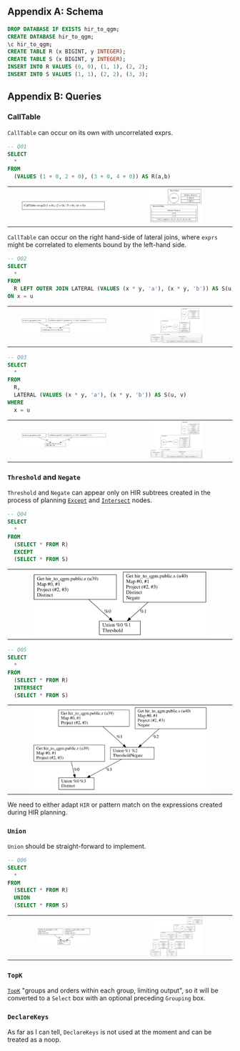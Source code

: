 ## Appendix A: Schema

```sql
DROP DATABASE IF EXISTS hir_to_qgm;
CREATE DATABASE hir_to_qgm;
\c hir_to_qgm;
CREATE TABLE R (x BIGINT, y INTEGER);
CREATE TABLE S (x BIGINT, y INTEGER);
INSERT INTO R VALUES (0, 0), (1, 1), (2, 2);
INSERT INTO S VALUES (1, 1), (2, 2), (3, 3);
```

## Appendix B: Queries

### CallTable

`CallTable` can occur on its own with uncorrelated exprs.

```sql
-- Q01
SELECT
  *
FROM
  (VALUES (1 + 0, 2 + 0), (3 + 0, 4 + 0)) AS R(a,b)
```

<table style="text-align: center">
  <tbody>
  <tr>
    <td><img src="96130613/raw-plan.svg" alt="Q1-raw-plan" style="width: 80%" /></td>
    <td><img src="96130613/query-graph.svg" alt="Q2-query-graph" style="width: 50%" /></td>
  </tr>
  </tbody>
</table>

`CallTable` can occur on the right hand-side of lateral joins, where `exprs` might be correlated to elements bound by the left-hand side.

```sql
-- Q02
SELECT
  *
FROM
  R LEFT OUTER JOIN LATERAL (VALUES (x * y, 'a'), (x * y, 'b')) AS S(u, v) 
ON x = u
```

<table style="text-align: center">
  <tbody>
  <tr>
    <td><img src="5b653d1b/raw-plan.svg" alt="Q2-raw-plan" style="width: 80%" /></td>
    <td><img src="5b653d1b/query-graph.svg" alt="Q2-query-graph" style="width: 50%" /></td>
  </tr>
  </tbody>
</table>

```sql
-- Q03
SELECT
  *
FROM
  R,
  LATERAL (VALUES (x * y, 'a'), (x * y, 'b')) AS S(u, v) 
WHERE
  x = u
```

<table style="text-align: center">
  <tbody>
  <tr>
    <td><img src="733b9054/raw-plan.svg" alt="Q3-raw-plan" style="width: 80%" /></td>
    <td><img src="733b9054/query-graph.svg" alt="Q3-query-graph" style="width: 50%" /></td>
  </tr>
  </tbody>
</table>

### `Threshold` and `Negate`

`Threshold` and `Negate` can appear only on HIR subtrees created in the process of planning [`Except`](https://github.com/MaterializeInc/materialize/blob/cf089a6f87dfefc707abe53caad68209c8ed4173/src/sql/src/plan/query.rs#L1148-L1157) and [`Intersect`](https://github.com/MaterializeInc/materialize/blob/cf089a6f87dfefc707abe53caad68209c8ed4173/src/sql/src/plan/query.rs#L1158-L1172) nodes.


```sql
-- Q04
SELECT
  *
FROM
  (SELECT * FROM R)
  EXCEPT
  (SELECT * FROM S)
```

<table style="text-align: center">
  <tbody>
  <tr>
    <td><img src="4fda5077/raw-plan.svg" alt="Q4-raw-plan" style="width: 80%" /></td>
    <!-- <td><img src="4fda5077/query-graph.svg" alt="Q4-query-graph" style="width: 50%" /></td> -->
  </tr>
  </tbody>
</table>

```sql
-- Q05
SELECT
  *
FROM
  (SELECT * FROM R)
  INTERSECT
  (SELECT * FROM S)
```

<table style="text-align: center">
  <tbody>
  <tr>
    <td><img src="d52a5757/raw-plan.svg" alt="Q5-raw-plan" style="width: 80%" /></td>
    <!-- <td><img src="d52a5757/query-graph.svg" alt="Q5-query-graph" style="width: 50%" /></td> -->
  </tr>
  </tbody>
</table>

We need to either adapt `HIR` or pattern match on the expressions created during HIR planning.

### `Union`

`Union` should be straight-forward to implement.


```sql
-- Q06
SELECT
  *
FROM
  (SELECT * FROM R)
  UNION
  (SELECT * FROM S)
```

<table style="text-align: center">
  <tbody>
  <tr>
    <td><img src="8e567e4e/raw-plan.svg" alt="Q6-raw-plan" style="width: 50%" /></td>
    <td><img src="8e567e4e/query-graph.svg" alt="Q6-query-graph" style="width: 50%" /></td>
  </tr>
  </tbody>
</table>

### `TopK`

[`TopK`](https://github.com/MaterializeInc/materialize/blob/f234d3a33f98859f3caa1890d6062f6e4e4e8594/src/sql/src/plan/expr.rs#L100-L112) "groups and orders within each group, limiting output", so it will be converted to a `Select` box with an optional preceding `Grouping` box.

### `DeclareKeys`

As far as I can tell, `DeclareKeys` is not used at the moment and can be treated as a noop.